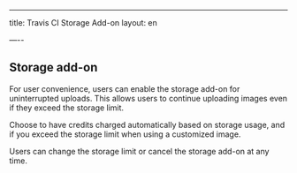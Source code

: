 ---
title: Travis CI Storage Add-on
layout: en

—--

## Storage add-on
For user convenience, users can enable the storage add-on for uninterrupted uploads. This allows users to continue uploading images even if they exceed the storage limit.

Choose to have credits charged automatically based on storage usage, and if you exceed the storage limit when using a customized image.

Users can change the storage limit or cancel the storage add-on at any time.
